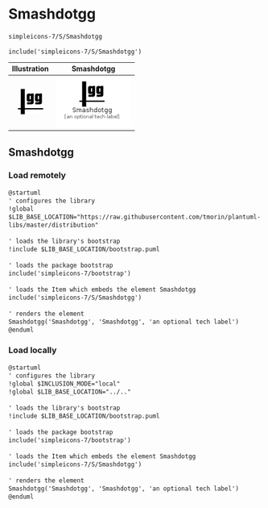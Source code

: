 # Smashdotgg


```text
simpleicons-7/S/Smashdotgg
```

```text
include('simpleicons-7/S/Smashdotgg')
```



| Illustration | Smashdotgg |
| :---: | :---: |
| ![illustration for Illustration](../../simpleicons-7/S/Smashdotgg.png) | ![illustration for Smashdotgg](../../simpleicons-7/S/Smashdotgg.Local.png) |




## Smashdotgg

### Load remotely
```plantuml
@startuml
' configures the library
!global $LIB_BASE_LOCATION="https://raw.githubusercontent.com/tmorin/plantuml-libs/master/distribution"

' loads the library's bootstrap
!include $LIB_BASE_LOCATION/bootstrap.puml

' loads the package bootstrap
include('simpleicons-7/bootstrap')

' loads the Item which embeds the element Smashdotgg
include('simpleicons-7/S/Smashdotgg')

' renders the element
Smashdotgg('Smashdotgg', 'Smashdotgg', 'an optional tech label')
@enduml
```

### Load locally
```plantuml
@startuml
' configures the library
!global $INCLUSION_MODE="local"
!global $LIB_BASE_LOCATION="../.."

' loads the library's bootstrap
!include $LIB_BASE_LOCATION/bootstrap.puml

' loads the package bootstrap
include('simpleicons-7/bootstrap')

' loads the Item which embeds the element Smashdotgg
include('simpleicons-7/S/Smashdotgg')

' renders the element
Smashdotgg('Smashdotgg', 'Smashdotgg', 'an optional tech label')
@enduml
```

